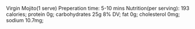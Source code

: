 Virgin Mojito(1 serve)
Preperation time: 5-10 mins
Nutrition(per serving): 193 calories; protein 0g; carbohydrates 25g 8% DV; fat 0g; cholesterol 0mg; sodium 10.7mg;